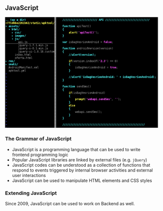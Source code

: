 ## JavaScript

![JavaScript](https://raw.githubusercontent.com/harryworld/cuhk-iot-workshop/master/images/javascript-code.png)

### The Grammar of JavaScript

- JavaScript is a programming language that can be
used to write frontend programming logic
- Popular JavaScript libraries are linked by external files (e.g. `jQuery`)
- JavaScript codes can be understood as a collection of
functions that respond to events triggered by internal
browser activities and external user interactions
- JavaScript can be used to manipulate HTML elements
and CSS styles

### Extending JavaScript

Since 2009, JavaScript can be used to work on Backend as well.
